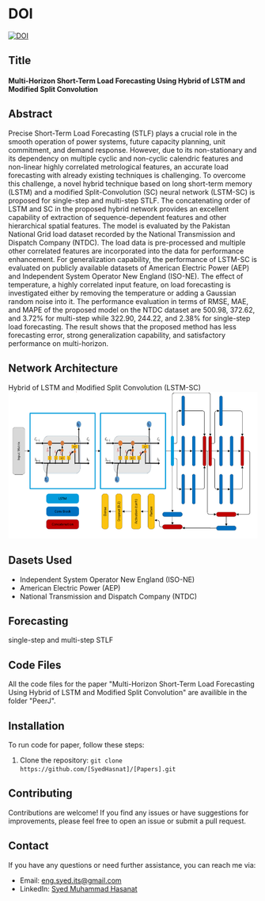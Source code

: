 # DOI
[![DOI](https://zenodo.org/badge/643206708.svg)](https://zenodo.org/badge/latestdoi/643206708) 

## Title
#### Multi-Horizon Short-Term Load Forecasting Using Hybrid of LSTM and Modified Split Convolution
## Abstract
Precise Short-Term Load Forecasting (STLF) plays a crucial role in the smooth operation of power systems, future capacity planning, unit commitment, and demand response. However, due to its non-stationary and its dependency on multiple cyclic and non-cyclic calendric features and non-linear highly correlated metrological features, an accurate load forecasting with already existing techniques is challenging. To overcome this challenge, a novel hybrid technique based on long short-term memory (LSTM) and a modified Split-Convolution (SC) neural network (LSTM-SC) is proposed for single-step and multi-step STLF. The concatenating order of LSTM and SC in the proposed hybrid network provides an excellent capability of extraction of sequence-dependent features and other hierarchical spatial features. The model is evaluated by the Pakistan National Grid load dataset recorded by the National Transmission and Dispatch Company (NTDC). The load data is pre-processed and multiple other correlated features are incorporated into the data for performance enhancement. For generalization capability, the performance of LSTM-SC is evaluated on publicly available datasets of American Electric Power (AEP) and Independent System Operator New England (ISO-NE). The effect of temperature, a highly correlated input feature, on load forecasting is investigated either by removing the temperature or adding a Gaussian random noise into it. The performance evaluation in terms of RMSE, MAE, and MAPE of the proposed model on the NTDC dataset are 500.98, 372.62, and 3.72\% for multi-step while 322.90, 244.22, and 2.38\% for single-step load forecasting. The result shows that the proposed method has less forecasting error, strong generalization capability, and satisfactory performance on multi-horizon.
## Network Architecture
Hybrid of LSTM and Modified Split Convolution (LSTM-SC)
![alt text](https://github.com/SyedHasnat/Papers/blob/main/Figure%205%20complete_model.png)
## Dasets Used
- Independent System Operator New England (ISO-NE)
- American Electric Power (AEP)
- National Transmission and Dispatch Company (NTDC)
## Forecasting
single-step and multi-step STLF
## Code Files
All the code files for the paper "Multi-Horizon Short-Term Load Forecasting Using Hybrid of LSTM and Modified Split Convolution" are availible in the folder "PeerJ".
## Installation
To run code for paper, follow these steps:

1. Clone the repository: `git clone https://github.com/[SyedHasnat]/[Papers].git`
## Contributing
Contributions are welcome! If you find any issues or have suggestions for improvements, please feel free to open an issue or submit a pull request.
## Contact
If you have any questions or need further assistance, you can reach me via:

- Email: [eng.syed.its@gmail.com](mailto:eng.syed.its@gmail.com)
- LinkedIn: [Syed Muhammad Hasanat](https://www.linkedin.com/in/syed-muhammad-hasanat-a56562204/)



